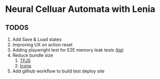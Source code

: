 # Neural Celluar Automata with Lenia


## TODOS

1. Add Save & Load states
2. Improving UX on action reset
3. Adding playwright test for E2E memory leak tests ([tip](https://playwright.dev/docs/codegen-intro))
4. Reduce bundle size
    1. [TFJS](https://www.tensorflow.org/js/tutorials/deployment/size_optimized_bundles)
    2. [Icons](https://www.npmjs.com/package/@material-design-icons/svg)
5. Add github workflow to build test deploy site